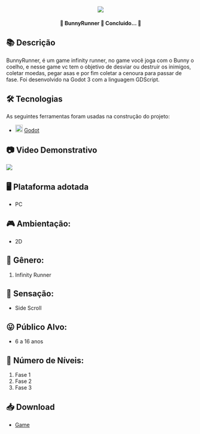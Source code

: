 <h1 align="center">
   <img src="https://firebasestorage.googleapis.com/v0/b/apostas-e1af2.appspot.com/o/godot%2Fbunny_runner.PNG?alt=media&token=60be3a69-c060-42b4-b776-6f742bcd8f53">
</h1>

<h4 align="center"> 
	🚧 BunnyRunner 🚀 Concluido...  🚧
</h4>

## 📚 Descrição
BunnyRunner, é um game infinity runner, no game você joga com o Bunny o coelho, e nesse game vc tem o objetivo de desviar ou destruir os inimigos, coletar moedas, pegar asas e por fim coletar a cenoura para passar de fase. Foi desenvolvido na Godot 3 com a linguagem GDScript.

## 🛠 Tecnologias

As seguintes ferramentas foram usadas na construção do projeto:

- <img src="https://cdn.jsdelivr.net/gh/devicons/devicon/icons/godot/godot-original.svg" heigth="20" width="20"/> [Godot](https://godotengine.org/)

## 📷 Video Demonstrativo

<div>
<a href="https://www.youtube.com/watch?v=z-LUJkJqp6c" target="_blank"><img src="https://img.shields.io/badge/YouTube-FF0000?style=for-the-badge&logo=youtube&logoColor=white" target="_blank"></a>
</div>

## 🖥️ Plataforma adotada
  - PC

## 🎮 Ambientação: 
  - 2D

## 🎲 Gênero:
  1. Infinity Runner
  
## 🚸 Sensação:
  - Side Scroll
  
## 😛 Público Alvo:
  - 6 a 16 anos
  
## 🔢 Número de Níveis:
  1. Fase 1
  3. Fase 2
  4. Fase 3

## 📥 Download
 - [Game](https://drive.google.com/file/d/1Eeu4BFJp6MtU_iBMmQPQulOU4XO0v_vN/view?usp=sharing,%20https://drive.google.com/file/d/1tq0ytEhvuVnwiyFZTOWhaWCRDAH7NBgz/view?usp=sharing)
